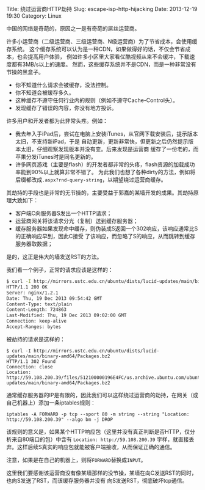 Title: 绕过运营商HTTP劫持
Slug: escape-isp-http-hijacking
Date: 2013-12-19 19:30
Category: Linux

中国的网络是奇葩的，原因之一是有奇葩的屌丝运营商。

许多小运营商（二级运营商、三级运营商、N级运营商）为了节省成本，会使用缓存系统。
这个缓存系统可以认为是一种CDN，如果做得好的话，不仅会节省成本，也会提高用户体验，
例如许多小区里大家看优酷视频从来不会缓冲，下载速度都有3MB/s以上的速度。
然而，这些缓存系统并不是CDN，而是一种非常没有节操的黑盒子。

* 你不知道什么请求会被缓存，没法控制。
* 你不知道会被缓存多久。
* 这种缓存不遵守任何行业内的规则（例如不遵守Cache-Control头）。
* 发现缓存了错误的内容，你没有地方投诉。

许多用户和开发者都为此非常头疼。例如：

* 我去年入手iPad后，尝试在电脑上安装iTunes，从官网下载安装后，提示版本太旧，不支持新iPad，于是
  自动更新，更新非常快，但更新之后仍然提示版本太旧，仔细观察发现版本并没有变。后来发现是运营商
  缓存了一份老的，而苹果分发iTunes时是同名更新的。
* 许多网页游戏（主要是flash）的开发者都非常的头疼，flash资源的加载成功率能到90%以上就算非常不错了。
  为此我们也想了各种dirty的方法，例如将后缀都改成`.aspx?rnd-query-string`，以期望绕过运营商缓存。

其劫持的手段也是非常的无节操的，主要受益于郭嘉的某墙开发的成果。其劫持原理大致如下：

* 客户端C向服务器S发出一个HTTP请求；
* 运营商网关将该请求分光（复制）送到缓存服务器；
* 缓存服务器如果发现命中缓存，则伪装成S返回一个302响应，该响应通常比S的正确响应早到，因此C接受
  了该响应，而忽略了S的响应，从而跳转到缓存服务器取数据；

是的，这正是伟大的墙发送RST的方法。

我们看一个例子，正常的请求应该是这样的：

``` sh
$ curl -I http://mirrors.ustc.edu.cn/ubuntu/dists/lucid-updates/main/binary-amd64/Packages.bz2
HTTP/1.1 200 OK
Server: nginx/1.2.1
Date: Thu, 19 Dec 2013 09:54:42 GMT
Content-Type: text/plain
Content-Length: 724863
Last-Modified: Thu, 19 Dec 2013 09:02:00 GMT
Connection: keep-alive
Accept-Ranges: bytes
```

被劫持的请求是这样的：

```
$ curl -I http://mirrors.ustc.edu.cn/ubuntu/dists/lucid-updates/main/binary-amd64/Packages.bz2
HTTP/1.1 302 Found
Connection: close
Location: http://59.108.200.39/files/512100000196E4FC/us.archive.ubuntu.com/ubuntu/dists/lucid-updates/main/binary-amd64/Packages.bz2
```

通常缓存服务器的IP是有限的，因此我们可以这样绕过运营商的劫持，在网关（或自己机器上）添加一条iptables规则：

```
iptables -A FORWARD -p tcp --sport 80 -m string --string "Location: http://59.108.200.39" --algo bm -j DROP
```

该规则的意义是，如果某个HTTP响应包（这里并没有真正判断是否HTTP，仅分析来自80端口的包）中含有
`Location: http://59.108.200.39` 字样，就直接丢弃。这样后续S真实的响应包就能被客户端接收，从而保证正确的通信。

注意，如果是在自己的机器上，则将`FORWARD`替换成`INPUT`。

这里我们要感谢该运营商没有像某墙那样的没节操，某墙在向C发送RST的同时，也向S发送了RST，而该缓存服务器并没有
向S发送RST，彻底破坏tcp通信。
